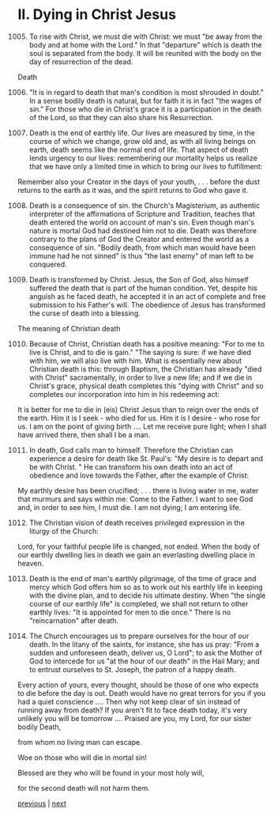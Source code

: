 # II. Dying in Christ Jesus

1005. To rise with Christ, we must die with Christ: we must "be away from the body and at home with the Lord." In that "departure" which is death the soul is separated from the body. It will be reunited with the body on the day of resurrection of the dead.

Death

1006. "It is in regard to death that man's condition is most shrouded in doubt." In a sense bodily death is natural, but for faith it is in fact "the wages of sin." For those who die in Christ's grace it is a participation in the death of the Lord, so that they can also share his Resurrection.

1007. Death is the end of earthly life. Our lives are measured by time, in the course of which we change, grow old and, as with all living beings on earth, death seems like the normal end of life. That aspect of death lends urgency to our lives: remembering our mortality helps us realize that we have only a limited time in which to bring our lives to fulfillment:

Remember also your Creator in the days of your youth, . . . before the dust returns to the earth as it was, and the spirit returns to God who gave it.

1008. Death is a consequence of sin. the Church's Magisterium, as authentic interpreter of the affirmations of Scripture and Tradition, teaches that death entered the world on account of man's sin. Even though man's nature is mortal God had destined him not to die. Death was therefore contrary to the plans of God the Creator and entered the world as a consequence of sin. "Bodily death, from which man would have been immune had he not sinned" is thus "the last enemy" of man left to be conquered.

1009. Death is transformed by Christ. Jesus, the Son of God, also himself suffered the death that is part of the human condition. Yet, despite his anguish as he faced death, he accepted it in an act of complete and free submission to his Father's will. The obedience of Jesus has transformed the curse of death into a blessing.

The meaning of Christian death

1010. Because of Christ, Christian death has a positive meaning: "For to me to live is Christ, and to die is gain." "The saying is sure: if we have died with him, we will also live with him. What is essentially new about Christian death is this: through Baptism, the Christian has already "died with Christ" sacramentally, in order to live a new life; and if we die in Christ's grace, physical death completes this "dying with Christ" and so completes our incorporation into him in his redeeming act:

It is better for me to die in (eis) Christ Jesus than to reign over the ends of the earth. Him it is I seek - who died for us. Him it is I desire - who rose for us. I am on the point of giving birth .... Let me receive pure light; when I shall have arrived there, then shall I be a man.

1011. In death, God calls man to himself. Therefore the Christian can experience a desire for death like St. Paul's: "My desire is to depart and be with Christ. " He can transform his own death into an act of obedience and love towards the Father, after the example of Christ:

My earthly desire has been crucified; . . . there is living water in me, water that murmurs and says within me: Come to the Father. I want to see God and, in order to see him, I must die. I am not dying; I am entering life.

1012. The Christian vision of death receives privileged expression in the liturgy of the Church:

Lord, for your faithful people life is changed, not ended. When the body of our earthly dwelling lies in death we gain an everlasting dwelling place in heaven.

1013. Death is the end of man's earthly pilgrimage, of the time of grace and mercy which God offers him so as to work out his earthly life in keeping with the divine plan, and to decide his ultimate destiny. When "the single course of our earthly life" is completed, we shall not return to other earthly lives: "It is appointed for men to die once." There is no "reincarnation" after death.

1014. The Church encourages us to prepare ourselves for the hour of our death. In the litany of the saints, for instance, she has us pray: "From a sudden and unforeseen death, deliver us, O Lord"; to ask the Mother of God to intercede for us "at the hour of our death" in the Hail Mary; and to entrust ourselves to St. Joseph, the patron of a happy death.

Every action of yours, every thought, should be those of one who expects to die before the day is out. Death would have no great terrors for you if you had a quiet conscience .... Then why not keep clear of sin instead of running away from death? If you aren't fit to face death today, it's very unlikely you will be tomorrow .... Praised are you, my Lord, for our sister bodily Death,

from whom no living man can escape.

Woe on those who will die in mortal sin!

Blessed are they who will be found in your most holy will,

for the second death will not harm them.

[previous](https://github.com/Tenari/non-fiction/blob/master/catechism/__P2H.md) | [next](https://github.com/Tenari/non-fiction/blob/master/catechism/__P2J.md)